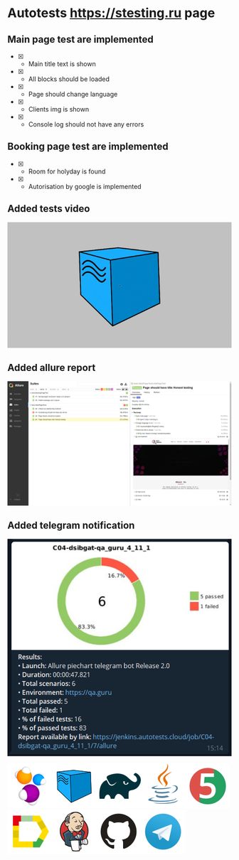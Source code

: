 # Autotests https://stesting.ru page
## Main page test are implemented
- [X] - Main title text is shown
- [X] - All blocks should be loaded
- [X] - Page should change language
- [X] - Clients img is shown
- [X] - Console log should not have any errors

## Booking page test are implemented
- [X] - Room for holyday is found
- [X] - Autorisation by google is implemented

## Added tests video
![Video](src/test/resources/files/test-gif.gif)

## Added allure report
![Allure](src/test/resources/files/allure-report.png)

## Added telegram notification
![Telegram](src/test/resources/files/telegram-notification.png)


![Selenide](src/test/resources/files/stack/Selenide.png)![Selenoid](src/test/resources/files/stack/Selenoid.png)![Gradle](src/test/resources/files/stack/Gradle.png)![Java](src/test/resources/files/stack/Java.png)![JUnit5](src/test/resources/files/stack/JUnit5.png)![Allure_Report](src/test/resources/files/stack/Allure_Report.png)![Jenkins](src/test/resources/files/stack/Jenkins.png)![Github](src/test/resources/files/stack/Github.png)![Telegram](src/test/resources/files/stack/Telegram.png)
